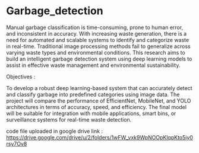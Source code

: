 # Garbage_detection
Manual garbage classification is time-consuming, prone to human error, and inconsistent in accuracy. With increasing waste generation, there is a need for automated and scalable systems to identify and categorize waste in real-time. Traditional image processing methods fail to generalize across varying waste types and environmental conditions. This research aims to build an intelligent garbage detection system using deep learning models to assist in effective waste management and environmental sustainability.

Objectives :

To develop a robust deep learning-based system that can accurately detect and classify garbage into predefined categories using image data. The project will compare the performance of EfficientNet, MobileNet, and YOLO architectures in terms of accuracy, speed, and efficiency. 
The final model will be suitable for integration with mobile applications, smart bins, or surveillance systems for real-time waste detection.


code file uploaded in google drive link : https://drive.google.com/drive/u/2/folders/1wFW_vxk9WpNOOpKlqpKto5iy0rsy7Ov8
